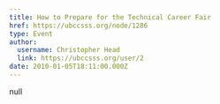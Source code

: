 ```yaml
---
title: How to Prepare for the Technical Career Fair 
href: https://ubccsss.org/node/1286
type: Event
author:
  username: Christopher Head
  link: https://ubccsss.org/user/2
date: 2010-01-05T18:11:00.000Z
---
```


null